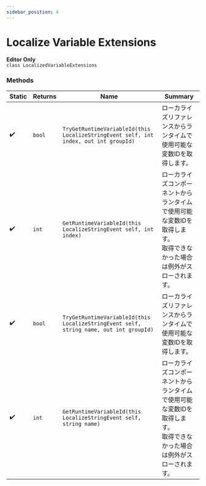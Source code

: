 ```yaml
---
sidebar_position: 4
---
```


# Localize Variable Extensions

**Editor Only**  
`class LocalizedVariableExtensions`

### Methods

|Static|Returns|Name|Summary|
|---|---|---|---|
|✔️|`bool`|`TryGetRuntimeVariableId(this LocalizeStringEvent self, int index, out int groupId)`|ローカライズリファレンスからランタイムで使用可能な変数IDを取得します。|
|✔️|`int`|`GetRuntimeVariableId(this LocalizeStringEvent self, int index)`|ローカライズコンポーネントからランタイムで使用可能な変数IDを取得します。<br />取得できなかった場合は例外がスローされます。|
|✔️|`bool`|`TryGetRuntimeVariableId(this LocalizeStringEvent self, string name, out int groupId)`|ローカライズリファレンスからランタイムで使用可能な変数IDを取得します。|
|✔️|`int`|`GetRuntimeVariableId(this LocalizeStringEvent self, string name)`|ローカライズコンポーネントからランタイムで使用可能な変数IDを取得します。<br />取得できなかった場合は例外がスローされます。|

